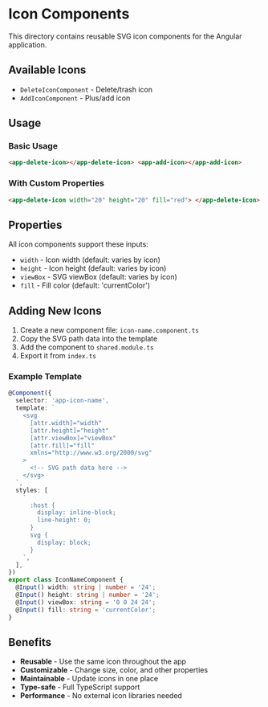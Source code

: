 # Icon Components

This directory contains reusable SVG icon components for the Angular application.

## Available Icons

- `DeleteIconComponent` - Delete/trash icon
- `AddIconComponent` - Plus/add icon

## Usage

### Basic Usage

```html
<app-delete-icon></app-delete-icon> <app-add-icon></app-add-icon>
```

### With Custom Properties

```html
<app-delete-icon width="20" height="20" fill="red"> </app-delete-icon>
```

## Properties

All icon components support these inputs:

- `width` - Icon width (default: varies by icon)
- `height` - Icon height (default: varies by icon)
- `viewBox` - SVG viewBox (default: varies by icon)
- `fill` - Fill color (default: 'currentColor')

## Adding New Icons

1. Create a new component file: `icon-name.component.ts`
2. Copy the SVG path data into the template
3. Add the component to `shared.module.ts`
4. Export it from `index.ts`

### Example Template

```typescript
@Component({
  selector: 'app-icon-name',
  template: `
    <svg
      [attr.width]="width"
      [attr.height]="height"
      [attr.viewBox]="viewBox"
      [attr.fill]="fill"
      xmlns="http://www.w3.org/2000/svg"
    >
      <!-- SVG path data here -->
    </svg>
  `,
  styles: [
    `
      :host {
        display: inline-block;
        line-height: 0;
      }
      svg {
        display: block;
      }
    `,
  ],
})
export class IconNameComponent {
  @Input() width: string | number = '24';
  @Input() height: string | number = '24';
  @Input() viewBox: string = '0 0 24 24';
  @Input() fill: string = 'currentColor';
}
```

## Benefits

- **Reusable** - Use the same icon throughout the app
- **Customizable** - Change size, color, and other properties
- **Maintainable** - Update icons in one place
- **Type-safe** - Full TypeScript support
- **Performance** - No external icon libraries needed
